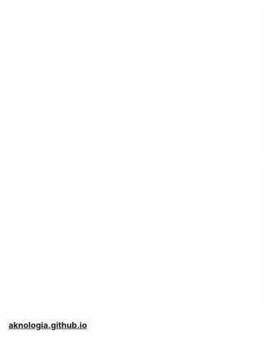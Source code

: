 [![Aknologia's GitHub Statistics](https://github.com/Aknologia/Aknologia/blob/master/generated/overview.svg)](https://github.com/Aknologia)
[![Languages Used (By File Size)](https://github.com/Aknologia/Aknologia/blob/master/generated/languages.svg)](https://github.com/Aknologia)
### [aknologia.github.io](https://aknologia.github.io)
